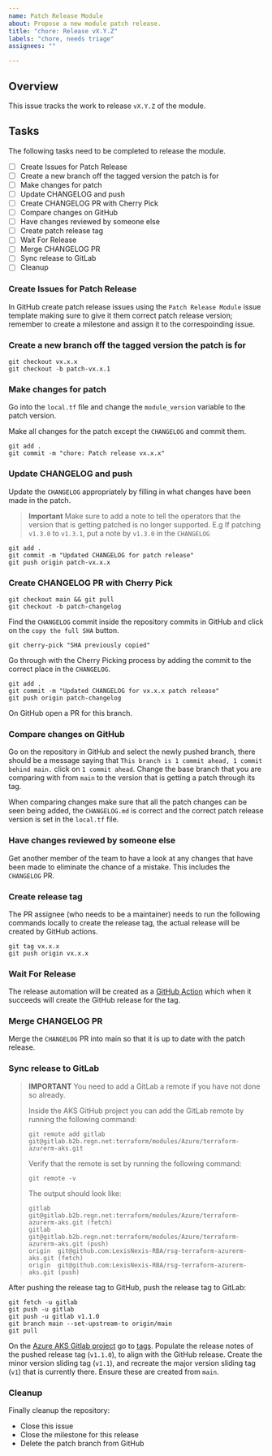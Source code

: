 ```yaml
---
name: Patch Release Module
about: Propose a new module patch release.
title: "chore: Release vX.Y.Z"
labels: "chore, needs triage"
assignees: ""

---
```


<!--
This issue template is only to be used by project maintainers wanting to release a new version of the module.
-->

## Overview

This issue tracks the work to release `vX.Y.Z` of the module.

## Tasks

The following tasks need to be completed to release the module.

- [ ] Create Issues for Patch Release
- [ ] Create a new branch off the tagged version the patch is for
- [ ] Make changes for patch
- [ ] Update CHANGELOG and push
- [ ] Create CHANGELOG PR with Cherry Pick
- [ ] Compare changes on GitHub
- [ ] Have changes reviewed by someone else
- [ ] Create patch release tag
- [ ] Wait For Release
- [ ] Merge CHANGELOG PR
- [ ] Sync release to GitLab
- [ ] Cleanup

### Create Issues for Patch Release

In GitHub create patch release issues using the `Patch Release Module` issue template making sure to give it them correct patch release version; remember to create a milestone and assign it to the correspoinding issue.

### Create a new branch off the tagged version the patch is for

```shell
git checkout vx.x.x
git checkout -b patch-vx.x.1
```

### Make changes for patch

Go into the `local.tf` file and change the `module_version` variable to the patch version.

Make all changes for the patch except the `CHANGELOG` and commit them.

```shell
git add .
git commit -m "chore: Patch release vx.x.x"
```

### Update CHANGELOG and push

Update the `CHANGELOG` appropriately by filling in what changes have been made in the patch.

> **Important**
> Make sure to add a note to tell the operators that the version that is getting patched is no longer supported. E.g If patching `v1.3.0` to `v1.3.1`, put a note by `v1.3.0` in the `CHANGELOG`

```shell
git add .
git commit -m "Updated CHANGELOG for patch release"
git push origin patch-vx.x.x
```

### Create CHANGELOG PR with Cherry Pick

```shell
git checkout main && git pull
git checkout -b patch-changelog
```

Find the `CHANGELOG` commit inside the repository commits in GitHub and click on the `copy the full SHA` button.

```shell
git cherry-pick "SHA previously copied"
```

Go through with the Cherry Picking process by adding the commit to the correct place in the `CHANGELOG`.

```shell
git add .
git commit -m "Updated CHANGELOG for vx.x.x patch release"
git push origin patch-changelog
```

On GitHub open a PR for this branch.

### Compare changes on GitHub

Go on the repository in GitHub and select the newly pushed branch, there should be a message saying that `This branch is 1 commit ahead, 1 commit behind main.` click on `1 commit ahead`. Change the base branch that you are comparing with from `main` to the version that is getting a patch through its tag.

When comparing changes make sure that all the patch changes can be seen being added, the `CHANGELOG.md` is correct and the correct patch release version is set in the `local.tf` file.

### Have changes reviewed by someone else

Get another member of the team to have a look at any changes that have been made to eliminate the chance of a mistake. This includes the `CHANGELOG` PR.

### Create release tag

The PR assignee (who needs to be a maintainer) needs to run the following commands locally to create the release tag, the actual release will be created by GitHub actions.

```shell
git tag vx.x.x
git push origin vx.x.x
```

### Wait For Release

The release automation will be created as a [GitHub Action](https://github.com/LexisNexis-RBA/rsg-terraform-azurerm-aks/actions/workflows/publish-release.yaml) which when it succeeds will create the GitHub release for the tag.

### Merge CHANGELOG PR

Merge the `CHANGELOG` PR into main so that it is up to date with the patch release.

### Sync release to GitLab

> **IMPORTANT**
> You need to add a GitLab a remote if you have not done so already.
>
> Inside the AKS GitHub project you can add the GitLab remote by running the following command:
>
> `git remote add gitlab git@gitlab.b2b.regn.net:terraform/modules/Azure/terraform-azurerm-aks.git`
>
> Verify that the remote is set by running the following command:
>
> `git remote -v`
>
> The output should look like:
>
> ```shell
> gitlab  git@gitlab.b2b.regn.net:terraform/modules/Azure/terraform-azurerm-aks.git (fetch)
> gitlab  git@gitlab.b2b.regn.net:terraform/modules/Azure/terraform-azurerm-aks.git (push)
> origin  git@github.com:LexisNexis-RBA/rsg-terraform-azurerm-aks.git (fetch)
> origin  git@github.com:LexisNexis-RBA/rsg-terraform-azurerm-aks.git (push)
> ```

After pushing the release tag to GitHub, push the release tag to GitLab:

```shell
git fetch -u gitlab
git push -u gitlab
git push -u gitlab v1.1.0
git branch main --set-upstream-to origin/main
git pull
```

On the [Azure AKS Gitlab project](https://gitlab.b2b.regn.net/terraform/modules/Azure/terraform-azurerm-aks) go to [tags](https://gitlab.b2b.regn.net/terraform/modules/Azure/terraform-azurerm-aks/-/tags). Populate the release notes of the pushed release tag (`v1.1.0`), to align with the GitHub release. Create the minor version sliding tag (`v1.1`), and recreate the major version sliding tag (`v1`) that is currently there. Ensure these are created from `main`.

### Cleanup

Finally cleanup the repository:

- Close this issue
- Close the milestone for this release
- Delete the patch branch from GitHub
